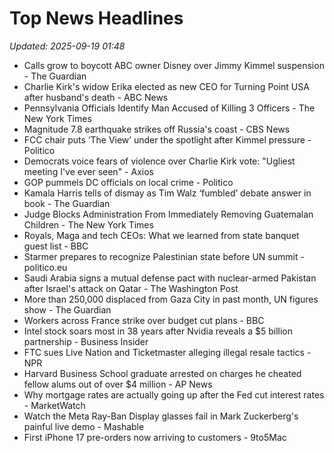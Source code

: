 # Top News Headlines

_Updated: 2025-09-19 01:48_

- Calls grow to boycott ABC owner Disney over Jimmy Kimmel suspension - The Guardian
- Charlie Kirk's widow Erika elected as new CEO for Turning Point USA after husband's death - ABC News
- Pennsylvania Officials Identify Man Accused of Killing 3 Officers - The New York Times
- Magnitude 7.8 earthquake strikes off Russia's coast - CBS News
- FCC chair puts ‘The View’ under the spotlight after Kimmel pressure - Politico
- Democrats voice fears of violence over Charlie Kirk vote: "Ugliest meeting I've ever seen" - Axios
- GOP pummels DC officials on local crime - Politico
- Kamala Harris tells of dismay as Tim Walz ‘fumbled’ debate answer in book - The Guardian
- Judge Blocks Administration From Immediately Removing Guatemalan Children - The New York Times
- Royals, Maga and tech CEOs: What we learned from state banquet guest list - BBC
- Starmer prepares to recognize Palestinian state before UN summit - politico.eu
- Saudi Arabia signs a mutual defense pact with nuclear-armed Pakistan after Israel's attack on Qatar - The Washington Post
- More than 250,000 displaced from Gaza City in past month, UN figures show - The Guardian
- Workers across France strike over budget cut plans - BBC
- Intel stock soars most in 38 years after Nvidia reveals a $5 billion partnership - Business Insider
- FTC sues Live Nation and Ticketmaster alleging illegal resale tactics - NPR
- Harvard Business School graduate arrested on charges he cheated fellow alums out of over $4 million - AP News
- Why mortgage rates are actually going up after the Fed cut interest rates - MarketWatch
- Watch the Meta Ray-Ban Display glasses fail in Mark Zuckerberg's painful live demo - Mashable
- First iPhone 17 pre-orders now arriving to customers - 9to5Mac